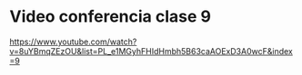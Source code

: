 # Video conferencia clase 9

https://www.youtube.com/watch?v=8uYBmqZEzOU&list=PL_e1MGyhFHIdHmbh5B63caAOExD3A0wcF&index=9